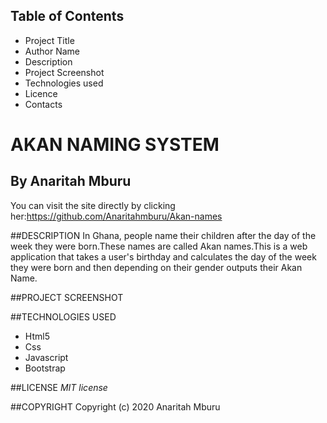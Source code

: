 ## Table of Contents

- Project Title
- Author Name
- Description
- Project Screenshot
- Technologies used
- Licence
- Contacts

# AKAN NAMING SYSTEM
## By **Anaritah Mburu**

You can visit the site directly by clicking her:https://github.com/Anaritahmburu/Akan-names

##DESCRIPTION
In Ghana, people name their children after the day of the week they were born.These names are called Akan names.This is a web application that takes a user's birthday and calculates the day of the week they were born and then depending on their gender outputs their Akan Name. 

##PROJECT  SCREENSHOT

##TECHNOLOGIES USED
 * Html5
  * Css
  * Javascript
  * Bootstrap

  ##LICENSE
  *MIT license*

  ##COPYRIGHT
  Copyright (c) 2020 Anaritah Mburu
  


